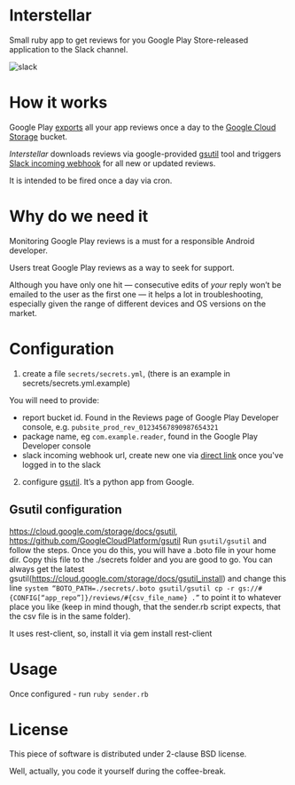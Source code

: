 # Interstellar
Small ruby app to get reviews for you Google Play Store-released application to the Slack channel.

![slack](https://raw.githubusercontent.com/meduza-corp/interstellar/master/slack_screenshot.jpg?token=AAyQJbZeASPCKj8YppJQFsOTtR8FLUeDks5U5ysrwA%3D%3D)

# How it works
Google Play [exports](https://support.google.com/googleplay/android-developer/answer/138230) all your app reviews once a day to the [Google Cloud Storage](https://cloud.google.com/storage/docs) bucket.

_Interstellar_ downloads reviews via google-provided [gsutil](https://cloud.google.com/storage/docs/gsutil) tool and triggers [Slack incoming webhook](https://api.slack.com/incoming-webhooks) for all new or updated reviews.

It is intended to be fired once a day via cron.

# Why do we need it
Monitoring Google Play reviews is a must for a responsible Android developer.

Users treat Google Play reviews as a way to seek for support.

Although you have only one hit — consecutive edits of *your* reply won’t be emailed to the user as the first one — it helps a lot in troubleshooting, especially given the range of different devices and OS versions on the market.

# Configuration

1. create a file `secrets/secrets.yml`, (there is an example in secrets/secrets.yml.example)

  You will need to provide:
  - report bucket id. Found in the Reviews page of Google Play Developer console, e.g. `pubsite_prod_rev_01234567890987654321`
  - package name, eg `com.example.reader`, found in the Google Play Developer console
  - slack incoming webhook url, create new one via [direct link](https://slack.com/services/new/incoming-webhook) once you've logged in to the slack

2. configure [gsutil](https://github.com/GoogleCloudPlatform/gsutil/). It’s a python app from Google.

## Gsutil configuration 
https://cloud.google.com/storage/docs/gsutil, https://github.com/GoogleCloudPlatform/gsutil
Run `gsutil/gsutil` and follow the steps. Once you do this, you will have a .boto file in your home dir. Copy this file to the ./secrets folder and you are good to go. You can always get the latest gsutil(https://cloud.google.com/storage/docs/gsutil_install) and change this line
`system “BOTO_PATH=./secrets/.boto gsutil/gsutil cp -r gs://#{CONFIG[“app_repo”]}/reviews/#{csv_file_name} .”`
to point it to whatever place you like (keep in mind though, that the sender.rb script expects, that the csv file is in the same folder).

It uses rest-client, so, install it via gem install rest-client

# Usage
Once configured - run `ruby sender.rb`

# License
This piece of software is distributed under 2-clause BSD license.

Well, actually, you code it yourself during the coffee-break.
